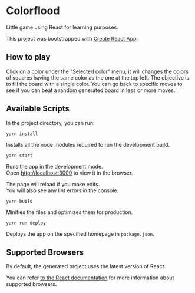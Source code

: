 # Colorflood

Little game using React for learning purposes.

This project was bootstrapped with [Create React App](https://github.com/facebookincubator/create-react-app).

## How to play

Click on a color under the "Selected color" menu, it will changes the colors of squares having the same color as the one at the top left. The objective is to fill the board with a single color. You can go back to specific moves to see if you can beat a random generated board in less or more moves.

## Available Scripts

In the project directory, you can run:

`yarn install`

Installs all the node modules required to run the development build.

`yarn start`

Runs the app in the development mode.<br>
Open [http://localhost:3000](http://localhost:3000) to view it in the browser.

The page will reload if you make edits.<br>
You will also see any lint errors in the console.

`yarn build`

Minifies the files and optimizes them for production.

`yarn run deploy`

Deploys the app on the specified homepage in `package.json`.


## Supported Browsers

By default, the generated project uses the latest version of React.

You can refer [to the React documentation](https://reactjs.org/docs/react-dom.html#browser-support) for more information about supported browsers.